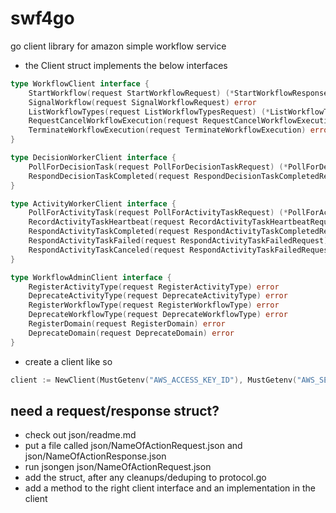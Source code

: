 swf4go
======

go client library for amazon simple workflow service

* the Client struct implements the below interfaces

```go
type WorkflowClient interface {
	StartWorkflow(request StartWorkflowRequest) (*StartWorkflowResponse, error)
	SignalWorkflow(request SignalWorkflowRequest) error
	ListWorkflowTypes(request ListWorkflowTypesRequest) (*ListWorkflowTypesResponse, error)
	RequestCancelWorkflowExecution(request RequestCancelWorkflowExecution) error
	TerminateWorkflowExecution(request TerminateWorkflowExecution) error
}

type DecisionWorkerClient interface {
	PollForDecisionTask(request PollForDecisionTaskRequest) (*PollForDecisionTaskResponse, error)
	RespondDecisionTaskCompleted(request RespondDecisionTaskCompletedRequest) error
}

type ActivityWorkerClient interface {
	PollForActivityTask(request PollForActivityTaskRequest) (*PollForActivityTaskResponse, error)
	RecordActivityTaskHeartbeat(request RecordActivityTaskHeartbeatRequest) (*RecordActivityTaskHeartbeatResponse, error)
	RespondActivityTaskCompleted(request RespondActivityTaskCompletedRequest) error
	RespondActivityTaskFailed(request RespondActivityTaskFailedRequest) error
	RespondActivityTaskCanceled(request RespondActivityTaskFailedRequest) error
}

type WorkflowAdminClient interface {
	RegisterActivityType(request RegisterActivityType) error
	DeprecateActivityType(request DeprecateActivityType) error
	RegisterWorkflowType(request RegisterWorkflowType) error
	DeprecateWorkflowType(request DeprecateWorkflowType) error
	RegisterDomain(request RegisterDomain) error
	DeprecateDomain(request DeprecateDomain) error
}
```

* create a client like so

```go
client := NewClient(MustGetenv("AWS_ACCESS_KEY_ID"), MustGetenv("AWS_SECRET_ACCESS_KEY"), USEast1)
```

need a request/response struct?
-------------------------------

* check out json/readme.md
* put a file called json/NameOfActionRequest.json and json/NameOfActionResponse.json
* run jsongen json/NameOfActionRequest.json
* add the struct, after any cleanups/deduping to protocol.go
* add a method to the right client interface and an implementation in the client